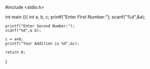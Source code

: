 #include <stdio.h>

int main (){
    int a, b, c;
    printf("Enter First Number:");
    scanf("%d",&a);

    printf("Enter Second Number:");
    scanf("%d",& b);

    c = a+b;
    printf("Your Addition is %d",&c);

    return 0;
}
